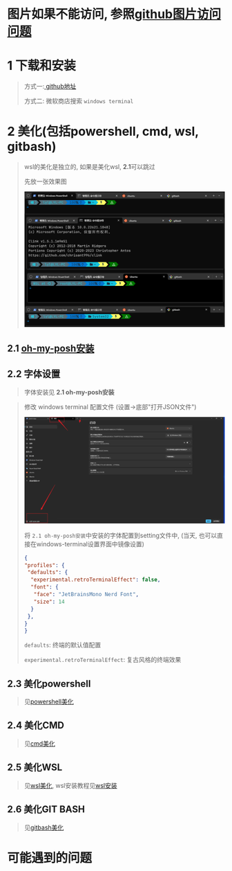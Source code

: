 # 图片如果不能访问, 参照[github图片访问问题](../github/1.github%E8%AE%BF%E9%97%AE%E7%9B%B8%E5%85%B3.md#1-github图片不能访问的问题)

# 1 下载和安装

> 方式一:[ github地址](https://github.com/microsoft/terminal)
>
> 方式二: 微软商店搜索 `windows terminal`

# 2 美化(包括powershell, cmd, wsl, gitbash)

> wsl的美化是独立的,  如果是美化wsl, **2.1**可以跳过
>
> 先放一张效果图
>
> ![1688629460917](image/1.windows-terminal说明/1688629460917.png)

## 2.1 [oh-my-posh安装](2.oh-my-posh%E5%AE%89%E8%A3%85.md)

## 2.2 字体设置

> 字体安装见 **2.1 oh-my-posh安装**

> 修改 windows terminal 配置文件 (设置->底部"打开JSON文件")
>
> ![1688366876610](./image/1.windows-terminal说明/setting.png)
>
> 将 `2.1 oh-my-posh安装`中安装的字体配置到setting文件中, (当天, 也可以直接在windows-terminal设置界面中镜像设置)
>
> ```json
> {
> "profiles": {
>  "defaults": {
>   "experimental.retroTerminalEffect": false,
>   "font": {
>    "face": "JetBrainsMono Nerd Font",
>    "size": 14
>   }
>  },
> }
> }
> ```
>
> `defaults`: 终端的默认值配置
>
> `experimental.retroTerminalEffect`: 复古风格的终端效果

## 2.3 美化powershell

> 见[powershell美化](./3.powershell%E7%BE%8E%E5%8C%96.md)

## 2.4 美化CMD

> 见[cmd美化](./4.cmd%E7%BE%8E%E5%8C%96.md)

## 2.5 美化WSL

> 见[wsl美化](./5.wsl%E7%BE%8E%E5%8C%96.md), wsl安装教程见[wsl安装](../wsl/1.wsl.md)

## 2.6 美化GIT BASH

> 见[gitbash美化](./6.gitbash%E7%BE%8E%E5%8C%96.md)

# 可能遇到的问题
